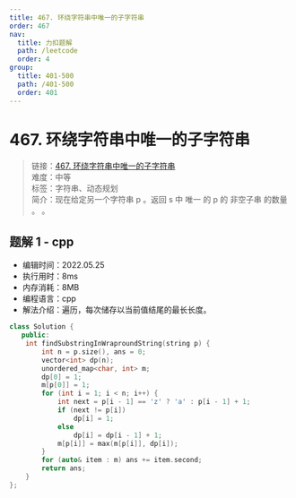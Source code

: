```yaml
---
title: 467. 环绕字符串中唯一的子字符串
order: 467
nav:
  title: 力扣题解
  path: /leetcode
  order: 4
group:
  title: 401-500
  path: /401-500
  order: 401
---
```


# 467. 环绕字符串中唯一的子字符串
    
> 链接：[467. 环绕字符串中唯一的子字符串](https://leetcode.cn/problems/unique-substrings-in-wraparound-string/)  
> 难度：中等  
> 标签：字符串、动态规划  
> 简介：现在给定另一个字符串 p 。返回 s 中 唯一 的 p 的 非空子串 的数量 。 。
      
## 题解 1 - cpp
- 编辑时间：2022.05.25
- 执行用时：8ms
- 内存消耗：8MB
- 编程语言：cpp
- 解法介绍：遍历，每次储存以当前值结尾的最长长度。
```cpp
class Solution {
   public:
    int findSubstringInWraproundString(string p) {
        int n = p.size(), ans = 0;
        vector<int> dp(n);
        unordered_map<char, int> m;
        dp[0] = 1;
        m[p[0]] = 1;
        for (int i = 1; i < n; i++) {
            int next = p[i - 1] == 'z' ? 'a' : p[i - 1] + 1;
            if (next != p[i])
                dp[i] = 1;
            else
                dp[i] = dp[i - 1] + 1;
            m[p[i]] = max(m[p[i]], dp[i]);
        }
        for (auto& item : m) ans += item.second;
        return ans;
    }
};
```

      